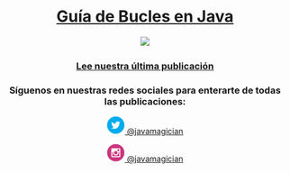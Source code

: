 <a href="https://javamagician.com/basicos/java-bucles/">
  <h1 align="center">Guía de Bucles en Java</h1>
</a>
<p align="center">
  <a href="https://javamagician.com/basicos/java-bucles/">
    <img src="https://javamagician.com/content/images/2023/09/java-bucles_600x750.png" height="360"/>
  </a>
</p>
<h3 align="center">
  <a href="https://javamagician.com/basicos/java-bucles/">Lee nuestra última publicación</a>
</h3>


<h3 align="center">Síguenos en nuestras redes sociales para enterarte de todas las publicaciones:</h3>

<p align="center">
  <a href="https://twitter.com/javamagician">
    <img src="https://github.com/javamagiciancom/javamagiciancom/blob/main/twitter.svg" height="32" /> @javamagician
  </a>
</p>
<p align="center">
  <a href="https://instagram.com/javamagician">
    <img src="https://github.com/javamagiciancom/javamagiciancom/blob/main/instagram.svg" height="32" /> @javamagician
  </a>
</p>
